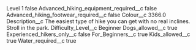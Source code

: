 <?xml version="1.0" encoding="UTF-8"?>
<CustomMetadata xmlns="http://soap.sforce.com/2006/04/metadata" xmlns:xsi="http://www.w3.org/2001/XMLSchema-instance" xmlns:xsd="http://www.w3.org/2001/XMLSchema">
    <label>Level 1</label>
    <protected>false</protected>
    <values>
        <field>Advanced_hiking_equipment_required__c</field>
        <value xsi:type="xsd:boolean">false</value>
    </values>
    <values>
        <field>Advanced_hiking_footwear_required__c</field>
        <value xsi:type="xsd:boolean">false</value>
    </values>
    <values>
        <field>Colour__c</field>
        <value xsi:type="xsd:double">3366.0</value>
    </values>
    <values>
        <field>Description__c</field>
        <value xsi:type="xsd:string">The easiest type of hike you can get with no real inclines. Stroll in the park.</value>
    </values>
    <values>
        <field>Difficulty_Level__c</field>
        <value xsi:type="xsd:string">Beginner</value>
    </values>
    <values>
        <field>Dogs_allowed__c</field>
        <value xsi:type="xsd:boolean">true</value>
    </values>
    <values>
        <field>Experienced_hikers_only__c</field>
        <value xsi:type="xsd:boolean">false</value>
    </values>
    <values>
        <field>For_Beginners__c</field>
        <value xsi:type="xsd:boolean">true</value>
    </values>
    <values>
        <field>Kids_allowed__c</field>
        <value xsi:type="xsd:boolean">true</value>
    </values>
    <values>
        <field>Water_required__c</field>
        <value xsi:type="xsd:boolean">true</value>
    </values>
</CustomMetadata>

